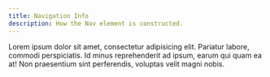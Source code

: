 ```yaml
---
title: Navigation Info 
description: How the Nav element is constructed.
---
```


Lorem ipsum dolor sit amet, consectetur adipisicing elit. Pariatur labore, commodi perspiciatis. Id minus reprehenderit ad ipsum, earum qui quam ea at! Non praesentium sint perferendis, voluptas velit magni nobis.